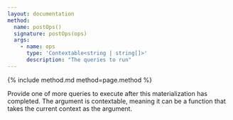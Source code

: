 ```yaml
---
layout: documentation
method:
  name: postOps()
  signature: postOps(ops)
  args:
    - name: ops
      type: 'Contextable<string | string[]>'
      description: "The queries to run"
---
```


{% include method.md method=page.method %}

Provide one of more queries to execute after this materialization has completed.
The argument is contextable, meaning it can be a function that takes the current context as the argument.
